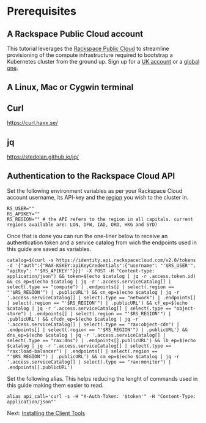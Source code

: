 # Prerequisites

## A Rackspace Public Cloud account

This tutorial leverages the [Rackspace Public Cloud](https://www.rackspace.com/openstack/public) to streamline provisioning of the compute infrastructure required to bootstrap a Kubernetes cluster from the ground up. Sign up for a [UK account](https://cart.rackspace.com/en-gb/cloud) or a [global one](https://cart.rackspace.com/cloud).

## A Linux, Mac or Cygwin terminal

## Curl
https://curl.haxx.se/

## jq
https://stedolan.github.io/jq/

## Authentication to the Rackspace Cloud API

Set the following environment variables as per your Rackspace Cloud account username, its API-key and the [region](https://support.rackspace.com/how-to/about-regions) you wish to the cluster in.

```
RS_USER=""
RS_APIKEY=""
RS_REGION="" # the API refers to the region in all capitals. current regions available are: LON, DFW, IAD, ORD, HKG and SYD)
```

Once that is done you can run the one-liner below to receive an authentication token and a service catalog from wich the endpoints used in this guide are saved as variables.

```
catalog=$(curl -s https://identity.api.rackspacecloud.com/v2.0/tokens -d '{"auth":{"RAX-KSKEY:apiKeyCredentials":{"username": "'$RS_USER'", "apiKey": "'$RS_APIKEY'"}}}' -X POST -H "Content-type: application/json") && token=$(echo $catalog | jq -r .access.token.id) && cs_ep=$(echo $catalog | jq -r '.access.serviceCatalog[] | select(.type == "compute") | .endpoints[] | select(.region == "'$RS_REGION'") | .publicURL') && cn_ep=$(echo $catalog | jq -r '.access.serviceCatalog[] | select(.type == "network") | .endpoints[] | select(.region == "'$RS_REGION'") | .publicURL') && cf_ep=$(echo $catalog | jq -r '.access.serviceCatalog[] | select(.type == "object-store") | .endpoints[] | select(.region == "'$RS_REGION'") | .publicURL') && cfcdn_ep=$(echo $catalog | jq -r '.access.serviceCatalog[] | select(.type == "rax:object-cdn") | .endpoints[] | select(.region == "'$RS_REGION'") | .publicURL') && dns_ep=$(echo $catalog | jq -r '.access.serviceCatalog[] | select(.type == "rax:dns") | .endpoints[].publicURL') && lb_ep=$(echo $catalog | jq -r '.access.serviceCatalog[] | select(.type == "rax:load-balancer") | .endpoints[] | select(.region == "'$RS_REGION'") | .publicURL') && cm_ep=$(echo $catalog | jq -r '.access.serviceCatalog[] | select(.type == "rax:monitor") | .endpoints[].publicURL')
```

Set the following alias. This helps reducing the lenght of commands used in this guide making them easier to read.

```
alias api_call='curl -s -H "X-Auth-Token: '$token'" -H "Content-Type: application/json"'
```

Next: [Installing the Client Tools](02-client-tools.md)
